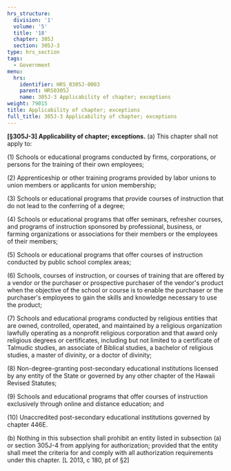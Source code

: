 ```yaml
---
hrs_structure:
  division: '1'
  volume: '5'
  title: '18'
  chapter: 305J
  section: 305J-3
type: hrs_section
tags:
  - Government
menu:
  hrs:
    identifier: HRS_0305J-0003
    parent: HRS0305J
    name: 305J-3 Applicability of chapter; exceptions
weight: 79015
title: Applicability of chapter; exceptions
full_title: 305J-3 Applicability of chapter; exceptions
---
```

**[§305J-3] Applicability of chapter; exceptions.** (a) This chapter shall not apply to:

(1) Schools or educational programs conducted by firms, corporations, or persons for the training of their own employees;

(2) Apprenticeship or other training programs provided by labor unions to union members or applicants for union membership;

(3) Schools or educational programs that provide courses of instruction that do not lead to the conferring of a degree;

(4) Schools or educational programs that offer seminars, refresher courses, and programs of instruction sponsored by professional, business, or farming organizations or associations for their members or the employees of their members;

(5) Schools or educational programs that offer courses of instruction conducted by public school complex areas;

(6) Schools, courses of instruction, or courses of training that are offered by a vendor or the purchaser or prospective purchaser of the vendor's product when the objective of the school or course is to enable the purchaser or the purchaser's employees to gain the skills and knowledge necessary to use the product;

(7) Schools and educational programs conducted by religious entities that are owned, controlled, operated, and maintained by a religious organization lawfully operating as a nonprofit religious corporation and that award only religious degrees or certificates, including but not limited to a certificate of Talmudic studies, an associate of Biblical studies, a bachelor of religious studies, a master of divinity, or a doctor of divinity;

(8) Non-degree-granting post-secondary educational institutions licensed by any entity of the State or governed by any other chapter of the Hawaii Revised Statutes;

(9) Schools and educational programs that offer courses of instruction exclusively through online and distance education; and

(10) Unaccredited post-secondary educational institutions governed by chapter 446E.

(b) Nothing in this subsection shall prohibit an entity listed in subsection (a) or section 305J-4 from applying for authorization; provided that the entity shall meet the criteria for and comply with all authorization requirements under this chapter. [L 2013, c 180, pt of §2]